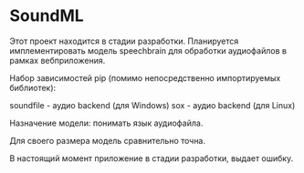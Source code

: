 # SoundML

Этот проект находится в стадии разработки.
Планируется имплементировать модель speechbrain для
обработки аудиофайлов в рамках вебприложения.

Набор зависимостей pip (помимо непосредственно импортируемых библиотек):

soundfile - аудио backend (для Windows)
sox - аудио backend (для Linux)

Назначение модели: понимать язык аудиофайла.

Для своего размера модель сравнительно точна.

В настоящий момент приложение в стадии разработки, выдает ошибку.
